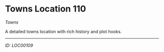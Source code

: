 # Towns Location 110

*Towns*

A detailed towns location with rich history and plot hooks.

---
*ID: LOC00109*